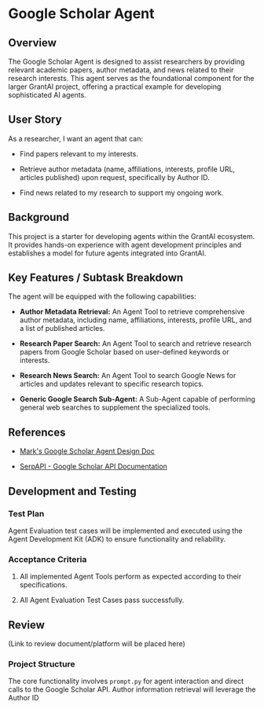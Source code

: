 # Google Scholar Agent

## Overview

The Google Scholar Agent is designed to assist researchers by providing relevant academic papers, author metadata, and news related to their research interests. This agent serves as the foundational component for the larger GrantAI project, offering a practical example for developing sophisticated AI agents.

## User Story

As a researcher, I want an agent that can:

* Find papers relevant to my interests.

* Retrieve author metadata (name, affiliations, interests, profile URL, articles published) upon request, specifically by Author ID.

* Find news related to my research to support my ongoing work.

## Background

This project is a starter for developing agents within the GrantAI ecosystem. It provides hands-on experience with agent development principles and establishes a model for future agents integrated into GrantAI.

## Key Features / Subtask Breakdown

The agent will be equipped with the following capabilities:

* **Author Metadata Retrieval:** An Agent Tool to retrieve comprehensive author metadata, including name, affiliations, interests, profile URL, and a list of published articles.

* **Research Paper Search:** An Agent Tool to search and retrieve research papers from Google Scholar based on user-defined keywords or interests.

* **Research News Search:** An Agent Tool to search Google News for articles and updates relevant to specific research topics.

* **Generic Google Search Sub-Agent:** A Sub-Agent capable of performing general web searches to supplement the specialized tools.

## References

* [Mark's Google Scholar Agent Design Doc](https://docs.google.com/document/d/1jmyIj4ruiHVlS5ZWbmSXbfLY60Jn2kq3LPQ7oArm5XE/edit?tab=t.0#heading=h.2xajk66oyqmg)

* [SerpAPI - Google Scholar API Documentation](https://serpapi.com/google-scholar-api)

## Development and Testing

### Test Plan

Agent Evaluation test cases will be implemented and executed using the Agent Development Kit (ADK) to ensure functionality and reliability.

### Acceptance Criteria

1. All implemented Agent Tools perform as expected according to their specifications.

2. All Agent Evaluation Test Cases pass successfully.

## Review

(Link to review document/platform will be placed here)

### Project Structure

The core functionality involves `prompt.py` for agent interaction and direct calls to the Google Scholar API. Author information retrieval will leverage the Author ID